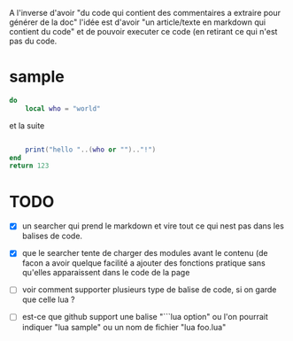 A l'inverse d'avoir "du code qui contient des commentaires a extraire pour générer de la doc"
l'idée est d'avoir "un article/texte en markdown qui contient du code" et de pouvoir executer ce code (en retirant ce qui n'est pas du code.

# sample

```lua
do
	local who = "world"
```

et la suite

```lua

	print("hello "..(who or "").."!")
end
return 123
```

# TODO

- [x] un searcher qui prend le markdown et vire tout ce qui nest pas dans les balises de code.
- [x] que le searcher tente de charger des modules avant le contenu (de facon a avoir quelque facilité a ajouter des fonctions pratique sans qu'elles apparaissent dans le code de la page
- [ ] voir comment supporter plusieurs type de balise de code, si on garde que celle lua ?
- [ ] est-ce que github support une balise "\`\`\`lua option" ou l'on pourrait indiquer "lua sample" ou un nom de fichier "lua foo.lua"


